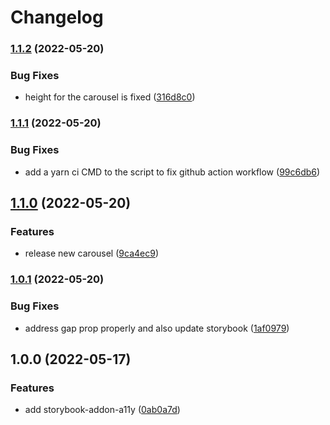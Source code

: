 # Changelog

### [1.1.2](https://github.com/fitfab/fitfab-uix/compare/v1.1.1...v1.1.2) (2022-05-20)


### Bug Fixes

* height for the carousel is fixed ([316d8c0](https://github.com/fitfab/fitfab-uix/commit/316d8c0bdead9b3fe0849da00853aff3b092dbdc))

### [1.1.1](https://github.com/fitfab/fitfab-uix/compare/v1.1.0...v1.1.1) (2022-05-20)


### Bug Fixes

* add a yarn ci CMD to the script to fix github action workflow ([99c6db6](https://github.com/fitfab/fitfab-uix/commit/99c6db62daf12be192df73b1740b36fd94014e61))

## [1.1.0](https://github.com/fitfab/fitfab-uix/compare/v1.0.1...v1.1.0) (2022-05-20)


### Features

* release new carousel ([9ca4ec9](https://github.com/fitfab/fitfab-uix/commit/9ca4ec96b77e07ab057e94e7171beb5437445d4f))

### [1.0.1](https://github.com/fitfab/fitfab-uix/compare/v1.0.0...v1.0.1) (2022-05-20)


### Bug Fixes

* address gap prop properly and also update storybook ([1af0979](https://github.com/fitfab/fitfab-uix/commit/1af09796f72502c7e8053ecacae2e3884028a804))

## 1.0.0 (2022-05-17)


### Features

* add storybook-addon-a11y ([0ab0a7d](https://github.com/fitfab/fitfab-uix/commit/0ab0a7d0349c4a088c51749ce8a216ab739572f3))
